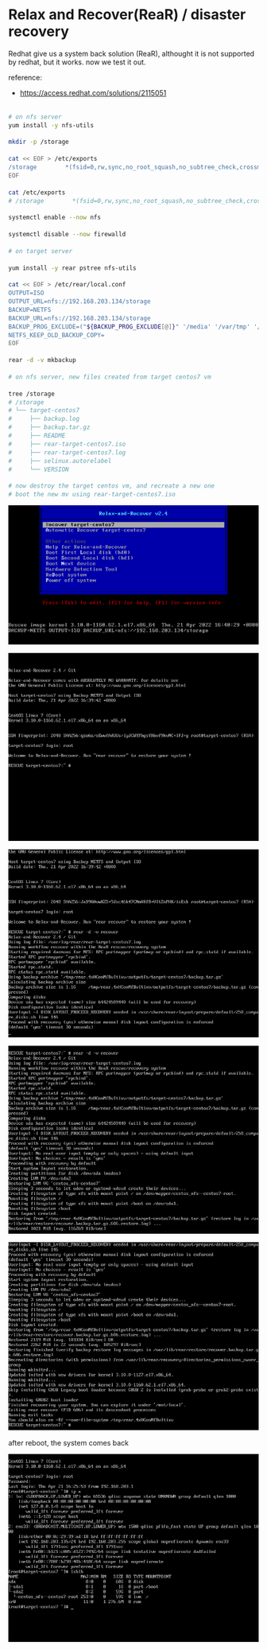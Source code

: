 # Relax and Recover(ReaR)  / disaster recovery

Redhat give us a system back solution (ReaR), althought it is not supported by redhat, but it works. now we test it out.

reference:
- https://access.redhat.com/solutions/2115051

```bash

# on nfs server
yum install -y nfs-utils

mkdir -p /storage

cat << EOF > /etc/exports
/storage        *(fsid=0,rw,sync,no_root_squash,no_subtree_check,crossmnt)
EOF

cat /etc/exports
# /storage        *(fsid=0,rw,sync,no_root_squash,no_subtree_check,crossmnt)  

systemctl enable --now nfs

systemctl disable --now firewalld

# on target server

yum install -y rear pstree nfs-utils

cat << EOF > /etc/rear/local.conf
OUTPUT=ISO
OUTPUT_URL=nfs://192.168.203.134/storage
BACKUP=NETFS
BACKUP_URL=nfs://192.168.203.134/storage
BACKUP_PROG_EXCLUDE=("${BACKUP_PROG_EXCLUDE[@]}" '/media' '/var/tmp' '/var/crash')
NETFS_KEEP_OLD_BACKUP_COPY=
EOF

rear -d -v mkbackup

# on nfs server, new files created from target centos7 vm

tree /storage
# /storage
# └── target-centos7
#     ├── backup.log
#     ├── backup.tar.gz
#     ├── README
#     ├── rear-target-centos7.iso
#     ├── rear-target-centos7.log
#     ├── selinux.autorelabel
#     └── VERSION

# now destroy the target centos vm, and recreate a new one
# boot the new mv using rear-target-centos7.iso
```
![](imgs/20220421165413.png)  

![](imgs/20220421165539.png)  

![](imgs/20220421165833.png)  

![](imgs/20220421165911.png)  

![](imgs/20220421170008.png)  

after reboot, the system comes back

![](imgs/20220421170248.png)  
